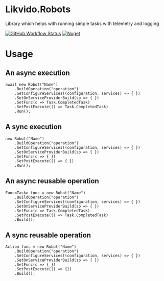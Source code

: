 # Likvido.Robots
Library which helps with running simple tasks with telemetry and logging

[![GitHub Workflow Status](https://img.shields.io/github/workflow/status/likvido/Likvido.Robots/Publish%20to%20nuget)](https://github.com/Likvido/Likvido.Robots/actions?query=workflow%3A%22Publish+to+nuget%22)
[![Nuget](https://img.shields.io/nuget/v/Likvido.Robots)](https://www.nuget.org/packages/Likvido.Robots/)
# Usage
## An async execution
```
await new Robot("Name")
    .BuildOperation("operation")
    .SetConfigureServices((configuration, services) => { })
    .SetOnServiceProviderBuild(sp => { })
    .SetFunc(c => Task.CompletedTask)
    .SetPostExecute(() => Task.CompletedTask)
    .Run();
```
## A sync execution
```
new Robot("Name")
    .BuildOperation("operation")
    .SetConfigureServices((configuration, services) => { })
    .SetOnServiceProviderBuild(sp => { })
    .SetFunc(c => { })
    .SetPostExecute(() => { })
    .Run();
```
## An async reusable operation
```
Func<Task> func = new Robot("Name")
    .BuildOperation("operation")
    .SetConfigureServices((configuration, services) => { })
    .SetOnServiceProviderBuild(sp => { })
    .SetFunc(c => Task.CompletedTask)
    .SetPostExecute(() => Task.CompletedTask)
    .Build();
```
## A sync reusable operation
```
Action func = new Robot("Name")
    .BuildOperation("operation")
    .SetConfigureServices((configuration, services) => { })
    .SetOnServiceProviderBuild(sp => { })
    .SetFunc(c => { })
    .SetPostExecute(() => {})
    .Build();
```